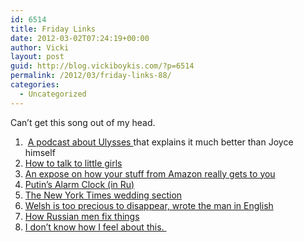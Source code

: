 ```yaml
---
id: 6514
title: Friday Links
date: 2012-03-02T07:24:19+00:00
author: Vicki
layout: post
guid: http://blog.vickiboykis.com/?p=6514
permalink: /2012/03/friday-links-88/
categories:
  - Uncategorized
---
```

Can&#8217;t get this song out of my head.
  


  1.  <a href="http://blog.frankdelaney.com/re-joyce/" target="_blank">A podcast about Ulysses </a>that explains it much better than Joyce himself
  2. <a href="latinafatale.com/2011/07/21/how-to-talk-to-little-girls/" target="_blank">How to talk to little girls</a>
  3. <a href="http://motherjones.com/politics/2012/02/mac-mcclelland-free-online-shipping-warehouses-labor" target="_blank">An expose on how your stuff from Amazon really gets to you</a>
  4. <a href="http://www.budilnikputina.ru/" target="_blank">Putin&#8217;s Alarm Clock (in Ru)</a>
  5. <a href="http://www.grantland.com/story/_/id/6769919/matrimonial-moneyball" target="_blank">The New York Times wedding section</a>
  6. <a href="http://www.independent.co.uk/opinion/commentators/jude-rogers-the-welsh-language-is-too-precious-to-be-allowed-to-disappear-6943218.html" target="_blank">Welsh is too precious to disappear, wrote the man in English</a>
  7. <a href="http://www.citizenofthemonth.com/2012/02/27/oscar-night-2012/" target="_blank">How Russian men fix things</a>
  8. <a href="http://fairyfilmiending.blogspot.com/2012/02/new-star-of-india-teaser.html" target="_blank">I don&#8217;t know how I feel about this. </a>

&nbsp;